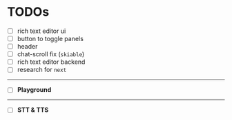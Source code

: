 # TODOs

- [ ] rich text editor ui
- [ ] button to toggle panels
- [ ] header
- [ ] chat-scroll fix (`skiable`)
- [ ] rich text editor backend 
- [ ] research for `next`

---
- [ ] **Playground** 

---
- [ ] **STT & TTS**